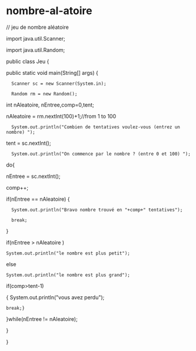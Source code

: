 # nombre-al-atoire
// jeu de nombre aléatoire  

import java.util.Scanner;

import java.util.Random;

public class Jeu {

public static void main(String[] args) {

      Scanner sc = new Scanner(System.in);

      Random rm = new Random();

int nAleatoire, nEntree,comp=0,tent;

nAleatoire = rm.nextInt(100)+1;//from 1 to 100

      System.out.println("Combien de tentatives voulez-vous (entrez un nombre) ");

tent = sc.nextInt();

      System.out.println("On commence par le nombre ? (entre 0 et 100) "); 

do{

nEntree = sc.nextInt();

comp++;

if(nEntree == nAleatoire) {

      System.out.println("Bravo nombre trouvé en "+comp+" tentatives");

      break;   

}

if(nEntree > nAleatoire )

    System.out.println("le nombre est plus petit");

else

    System.out.println("le nombre est plus grand");

if(comp>tent-1)

{   System.out.println("vous avez perdu");      		

    break;}

}while(nEntree != nAleatoire);

}  

}
